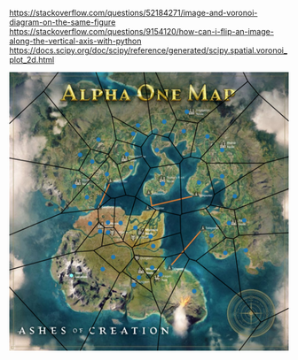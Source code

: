 https://stackoverflow.com/questions/52184271/image-and-voronoi-diagram-on-the-same-figure
https://stackoverflow.com/questions/9154120/how-can-i-flip-an-image-along-the-vertical-axis-with-python
https://docs.scipy.org/doc/scipy/reference/generated/scipy.spatial.voronoi_plot_2d.html

![](Final_v1.png)
